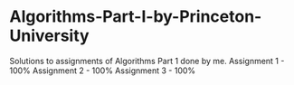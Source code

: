 # Algorithms-Part-I-by-Princeton-University
Solutions to assignments of Algorithms Part 1 done by me.
Assignment 1 - 100%
Assignment 2 - 100%
Assignment 3 - 100%


